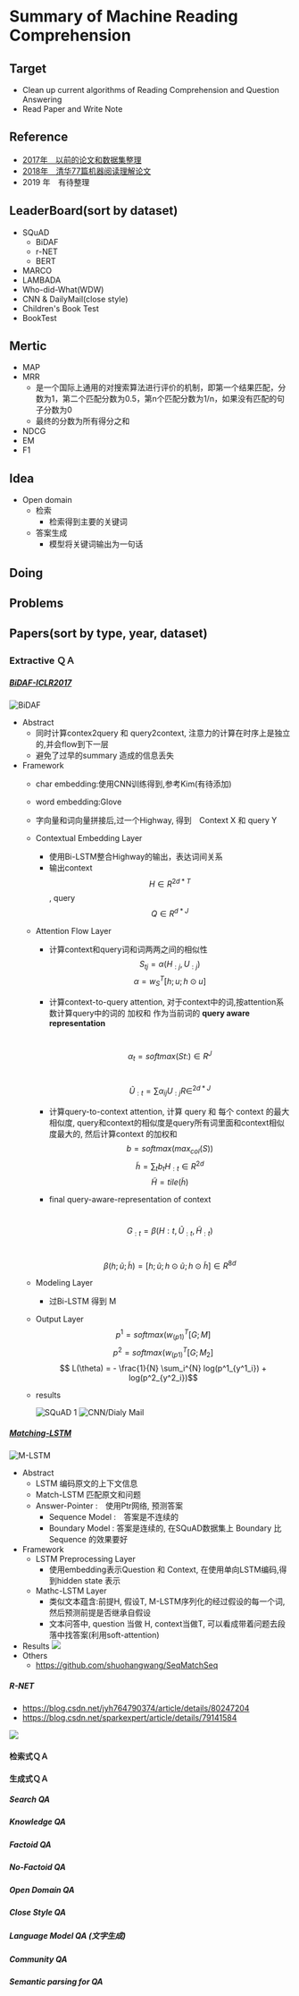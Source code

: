 # Summary of Machine Reading Comprehension

## Target
+ Clean up current algorithms of Reading Comprehension and Question Answering
+ Read Paper and Write Note

## Reference
+ [2017年　以前的论文和数据集整理](https://www.zybuluo.com/ShawnNg/note/622592)
+ [2018年　清华77篇机器阅读理解论文](http://www.zhuanzhi.ai/document/87418ceee95a21622d1d7a21f71a894a)
+ 2019 年　有待整理

## LeaderBoard(sort by dataset)
+ SQuAD
    + BiDAF
    + r-NET
    + BERT
+ MARCO
+ LAMBADA
+ Who-did-What(WDW)
+ CNN & DailyMail(close style)
+ Children's Book Test
+ BookTest

## Mertic
+ MAP
+ MRR
    + 是一个国际上通用的对搜索算法进行评价的机制，即第一个结果匹配，分数为1，第二个匹配分数为0.5，第n个匹配分数为1/n，如果没有匹配的句子分数为0
    + 最终的分数为所有得分之和
+ NDCG
+ EM
+ F1

## Idea 
+ Open domain
    + 检索
        + 检索得到主要的关键词
    + 答案生成
        + 模型将关键词输出为一句话
        
## Doing

## Problems

## Papers(sort by type, year, dataset)
### Extractive ＱＡ
##### [BiDAF-ICLR2017](https://arxiv.org/pdf/1611.01603.pdf)
![BiDAF](https://img-blog.csdn.net/20181015145727446?watermark/2/text/aHR0cHM6Ly9ibG9nLmNzZG4ubmV0L3FxXzMyMTEzMTg5/font/5a6L5L2T/fontsize/400/fill/I0JBQkFCMA==/dissolve/70)
+ Abstract
  + 同时计算contex2query 和 query2context, 注意力的计算在时序上是独立的,并会flow到下一层
  + 避免了过早的summary 造成的信息丢失
+ Framework
  + char embedding:使用CNN训练得到,参考Kim(有待添加)

  + word embedding:Glove

  + 字向量和词向量拼接后,过一个Highway, 得到　Context X 和 query Y

  + Contextual Embedding Layer
    + 使用Bi-LSTM整合Highway的输出，表达词间关系
    + 输出context $$ H \in R^{2d*T} $$, query $$ Q \in R^{d*J} $$

  + Attention Flow Layer
    + 计算context和query词和词两两之间的相似性 
      	$$ S_{tj} = \alpha(H_{:j}, U_{:j}) ​$$
      	$$ \alpha = w^T_{S} [h;u;h \odot u] ​$$		

    + 计算context-to-query attention, 对于context中的词,按attention系数计算query中的词的 加权和 作为当前词的 **query aware representation**

      ​	$$ \alpha_t = softmax(St:) \in R^J ​$$

      ​	$$ {\widetilde U}_{:t} = \sum \alpha_{ij} U_{:j} R\in^{2d*J}  $$

    + 计算query-to-context attention, 计算 query 和 每个 context 的最大相似度, query和context的相似度是query所有词里面和context相似度最大的, 然后计算context 的加权和
      $$ b = softmax(max_{col}(S)) ​$$
      $$ \widetilde{h} = \sum_t b_t H_{:t}  \in R^{2d}​$$
      $$ \widetilde{H} = tile(\widetilde{h})  ​$$

    + final query-aware-representation of context

      ​	$$ G_{:t} = \beta(H:t, \widetilde{U}_{:t}, \widetilde{H}_{:t} ) $$

      ​	$$ \beta(h;\widetilde{u};\widetilde{h}) = [h;\widetilde{u};h\odot\widetilde{u};h\odot\widetilde{h}] \in R^{8d}​$$	

  + Modeling Layer

    + 过Bi-LSTM 得到 M

  + Output Layer
    $$ p^1 = softmax(w^T_(p1)[G;M]​$$
    $$ p^2 = softmax(w^T_(p1)[G;M_2]​$$
    $$ L(\theta) = - \frac{1}{N} \sum_i^{N} log(p^1_{y^1_i}) + log(p^2_{y^2_i})​$$

  + results

    ![SQuAD 1](https://pic2.zhimg.com/80/v2-12e684f49462f029ed79665913875a6d_hd.jpg)
    ![CNN/Dialy Mail](https://pic1.zhimg.com/80/v2-8b37a915752550f910af352c56bad5b8_hd.jpg)

##### [Matching-LSTM](https://arxiv.org/pdf/1608.07905.pdf)
![M-LSTM](https://img-blog.csdn.net/2018050321103273?watermark/2/text/aHR0cHM6Ly9ibG9nLmNzZG4ubmV0L3UwMTI4OTI5Mzk=/font/5a6L5L2T/fontsize/400/fill/I0JBQkFCMA==/dissolve/70)
+ Abstract
	+ LSTM 编码原文的上下文信息
	+ Match-LSTM 匹配原文和问题
	+ Answer-Pointer :　使用Ptr网络, 预测答案
		+ Sequence Model :　答案是不连续的
		+ Boundary Model : 答案是连续的, 在SQuAD数据集上 Boundary 比 Sequence 的效果要好
+ Framework
	+ LSTM Preprocessing Layer
		+ 使用embedding表示Question 和 Context, 在使用单向LSTM编码,得到hidden state 表示 
	+ Mathc-LSTM Layer
		+ 类似文本蕴含:前提H, 假设T, M-LSTM序列化的经过假设的每一个词,然后预测前提是否继承自假设
		+ 文本问答中, question 当做 H, context当做T, 可以看成带着问题去段落中找答案(利用soft-attention)
+ Results
	![](https://img-blog.csdn.net/20180503220923886?watermark/2/text/aHR0cHM6Ly9ibG9nLmNzZG4ubmV0L3UwMTI4OTI5Mzk=/font/5a6L5L2T/fontsize/400/fill/I0JBQkFCMA==/dissolve/70)  	  
+ Others
	+ https://github.com/shuohangwang/SeqMatchSeq

##### R-NET
+ https://blog.csdn.net/jyh764790374/article/details/80247204
+ https://blog.csdn.net/sparkexpert/article/details/79141584

![](https://www.msra.cn/wp-content/uploads/news/blogs/2017/05/images/machine-text-comprehension-20170508-4.jpg)

#### 检索式ＱＡ

#### 生成式ＱＡ

##### Search QA

##### Knowledge QA

##### Factoid QA

##### No-Factoid QA

##### Open Domain QA

##### Close Style QA

##### Language Model QA (文字生成)

##### Community QA 

##### Semantic parsing for QA


